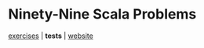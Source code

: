 # Ninety-Nine Scala Problems

[exercises](../../../../../../main/scala/com/martinbrosenberg/problems/scalaproblems) | **tests** | [website](http://aperiodic.net/phil/scala/s-99/)